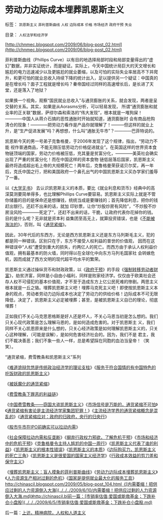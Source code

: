# 劳动力边际成本埋葬凯恩斯主义

标签： `凯恩斯主义` `菲利普斯曲线` `人权` `边际成本` `价格` `市场经济` `政府干预` `失业` 

目录： `人权法学和经济学`

[http://chnmec.blogspot.com/2009/06/blog-post_02.html](http://chnmec.blogspot.com/2009/06/blog-post_02.html)

菲利普斯曲线（Phillips
Curve）以有目的地选择局部时段和局部变量得出的“虚幻”数据，并非实证统计，而是疑证。实际上，今天中国统计局巨大的天文增长和尴尬的电力迅速减少以及更尴尬的就业萎缩，以及可怕的实际失业率居高不下并爬升，和更可怕的就业总收入持续下降的统计出入，足以提供另一个疑证：中国真的是在增长吗？面子工程就是增长吗？秦帝国经过同样的高速增长后，是长进了天堂，还是落入了地狱？



如果换一个视角，观察“国民就业总收入”与通货膨胀的关系，就会发现，两者是呈交替的关系。其实，如果是从Aorasms分析，可以轻易发现，
所谓“通货膨胀和就业率的正关联”数据，萨缪尔森和索洛的“伟大发现”，根本就是一堆狗屎！————中国人从蒋介石搞的恶性通胀时开始就知道，通货膨胀时
会有商品抢购清仓的现象！————把劳动力看作是产品你就理解了！———但这样的就业上升，是“生产促进发展”吗？再想想，什么叫“通胀无牛市”？————巴菲特说的。



凯恩斯今天的男一号弟子克鲁格曼，于2006年发现了这个规律，指出，“劳动力不能
视作普通商品，不能无限压低劳动力价格促进就业”。在英国这样的世界资本食物链顶端的国家，劳动力价格被压低，充其量是贫富分化，————美英社会确实出现了严重的贫富分化！而在中国这样的资本食物
链低层落后国家，凯恩斯主义最终将造成超出毛上帝的大规模死亡！两年后，克鲁格曼荣获诺贝尔奖，再一年后，克氏中国之行，把和美国政府一个鼻孔出气的中国凯恩斯主义买办学家们羞辱了一番。



以《[大学无书](../../../2008/8/31/“大学无书”，远离中国式诡辩！.md)》
去认识凯恩斯主义的本质，要比《就业利息和货币》经典中的高深莫测要简单得多，也比理解Phillips
Curve要容易。凯恩斯主义实际上就是不管你储蓄的目的是保命还是想赚钱，统统当成是要赚钱的；首先降低利息，把你的钱赶出银行。还赶不出来的话，就加
印钞票，让你“炒股炒房有风险”，“不炒股不炒房没风险————死定了”，还赶不出来的话，干脆，让政府代表你花掉你的钱。目的是什么呢？无非就是资本利
益集团至高无上，就算投资错误，也是《[不能被淘汰的](http://blog.sina.com.cn/s/blog_5563a64d0100ci43.html)》，否则，叫《[通货紧缩](../../../2008/8/31/“大学无书”，远离中国式诡辩！.md)》。

因此，30年代后的东西方，无论是西方凯恩斯主义还是东方马列斯毛主义，犯的都是同一种错误。区别只在于，东方不接受人权利益的普世的价值观，
因而在这种错误中“人权”遭受到重大的损失，约两亿人的死亡。而西方由于承认人权利益价值观，拥有最基本的防火墙，同时得以在全球化中向东方马列毛国家社
会转嫁危机，因而成就了西方文明的现代超平均水平的繁荣。

凯恩斯主义通过操纵货币和财政政策，以《[政府干预](http://blog.sina.com.cn/s/blog_5563a64d0100ci43.html)》的手段《[强制转移劳动者财富](../../../2009/4/7/市场规范，市场干预和财富转移.md)》，劫贫济富，同样是小自由小福利，同样是败家经济学。仅仅由于欧美社会还存人权不可侵犯的基本价值观，才不至于造成东方上亿公民死难的惨剧。两思主义根本就是一丘之貉。埋葬凯恩斯主义吧！埋葬马克死主义吧！即使按凯恩斯主义本身的观点，劳动者劳动力边际成本也决定了劳动力的供给价格！边际成本不可无限降低，决定了，凯恩斯主义必定被埋葬；甚至，是被凯恩斯主义自已的理论，彻底埋葬！



正如我们不关心马克思恩格斯是好人还是坏人，不关心马恩当初是怎么想的。我们只关心现代政策是怎么理解马恩的，是如何造成危害的。对于凯恩斯主
义，我们同样不关心凯恩原来是什么想的，只关心经济政策是如何理解凯恩斯主义的，只关心这种理解，（可能是误解），是如何危害经济社会的。因为，我们不是
君主，我们不裁决善恶；我们不象一些人一样，总是希望踩在同胞的血泊当皇帝！（笑笑）。



“通货紧缩，费雪教条和凯恩斯主义”系列

《[难道诡辩忽悠是传统政治经济学的理论支柱](../../../2009/3/28/大学无书：难道诡辩忽悠是传统政治经济学的理论支柱.md)》《[服务于符合国情的有中国特色的吃饭财政的凯恩斯主义](http://blog.sina.com.cn/s/blog_5563a64d0100cinq.html)》

《[被妖魔化的通货紧缩](../../../2009/4/19/被妖魔化的通货紧缩.md)》

《[费雪教条下罪恶的利益链](../../../2009/4/22/费雪教条之通货紧缩有害论背后的资产利益链.md)》

《[中国费雪教条——窃国大盗凯恩斯主义](../../../2009/4/24/费雪教条和凯恩斯主义.md)》《[市场信号是万能的，通货紧缩不可怕](../../../2009/4/26/市场信号是万能的，通货紧缩不可怕.md)》《[通货紧缩有害论是主流经济学家集团犯罪！](../../../2009/4/27/通货紧缩有害论和主流经济学家.md)》《[主流经济学界的通货紧缩概念是混乱的](../../../2009/5/8/主流经济学界的通货紧缩概念是混乱的.md)》《[通货紧缩应对：政府的归政府，央行的归央行](../../../2009/5/10/坚持市场经济思维看经济.md)》

《[股市牛市在IPO前确实可以拉动内需](../../../2009/5/12/内需三要素：股市牛市不服务于国企解困将拉动内需.md)》

《[社会保障拉动内需和反垄断](../../../2009/5/13/社会保障拉动内需和反垄断.md)》《[摒弃行政权力邪欲，了解危机干预](../../../2009/5/16/摒弃行政权力，了解危机干预.md)》《[市场和经济中的危机干预](../../../2009/5/16/市场和经济中的危机干预.md)》《[克鲁格曼令主持人尴尬的中国一周行](../../../2009/5/14/诺奖资本学家克鲁格曼先生尴尬中国周.md)》《[凯恩斯主义代表了谁的利益](../../../2009/5/18/凯恩斯主义代表了谁的利益？.md)》《[凯恩斯主义的根本性错误](../../../2009/5/20/凯恩斯主义经济理论的根本性错误.md)》《[凯恩斯主义的本质](../../../2009/5/20/凯恩斯主义经济理论的根本性错误.md)》《[边际购买力，凯恩斯主义的死亡三角](../../../2009/5/21/凯恩斯主义的本质和边际购买力的死亡三角.md)》《[凯恩斯主义是很爱国的国家主义经济学](../../../2009/5/23/中美的凯恩斯主义都是很爱国的经济学.md)》《[行政成本效益的剪刀差和保守主义](../../../2009/5/25/行政效益剪刀差和保守主义：公权分立牵制不能减少腐败.md)》

《[埋葬凯恩斯主义：盲人摸象的菲利普斯曲线](../../../2009/6/2/埋葬凯恩斯主义：盲人摸象的菲利普斯曲线.md)》《[劳动力边际成本埋葬凯恩斯主义](../../../2009/6/5/劳动力边际成本埋葬凯恩斯主义.md)》《[人力资源生产相对过剩的危机](../../../2009/5/22/人力资源生产相对过剩的危机.md)》《[国家是提供就业最大化的服务工具](http://blog.sina.com.cn/s/blog_5563a64d0100dc10.html)》http://chinascil.blogspot.com/2009/05/blog-post_104.html《[内需萎缩！把供应过剩的人力资源倒入大海](../../../2009/6/10/内需萎缩！把供应过剩的人力资源倒入大海.md)》http://chinascil.bl前一篇：[市销率估值;爱国或能救基金；下跌补仓小盘股](../../../2009/6/5/市销率估值;爱国或能救基金；下跌补仓小盘股.md)

后一篇：[上访，精神病院，人权和人道主义](../../../2009/6/6/上访，精神病院，人权和人道主义.md)